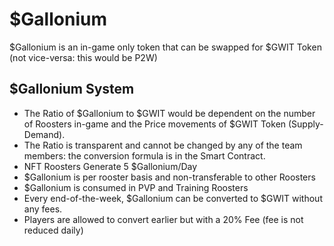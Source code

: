 # $Gallonium

$Gallonium is an in-game only token that can be swapped for $GWIT Token (not vice-versa: this would be P2W)

## $Gallonium System

- The Ratio of $Gallonium to $GWIT would be dependent on the number of Roosters in-game and the Price movements of $GWIT Token (Supply-Demand).&#x20;
- The Ratio is transparent and cannot be changed by any of the team members: the conversion formula is in the Smart Contract.&#x20;
- NFT Roosters Generate 5 $Gallonium/Day&#x20;
- $Gallonium is per rooster basis and non-transferable to other Roosters&#x20;
- $Gallonium is consumed in PVP and Training Roosters&#x20;
- Every end-of-the-week, $Gallonium can be converted to $GWIT without any fees.&#x20;
- Players are allowed to convert earlier but with a 20% Fee (fee is not reduced daily)
